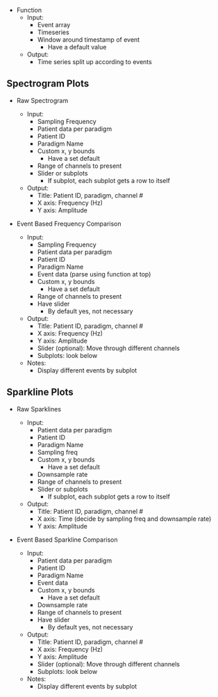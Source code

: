 - Function
    - Input:
        - Event array
        - Timeseries
        - Window around timestamp of event
            - Have a default value
    - Output:
        - Time series split up according to events

## Spectrogram Plots

- Raw Spectrogram
    - Input:
        - Sampling Frequency
        - Patient data per paradigm
        - Patient ID
        - Paradigm Name
        - Custom x, y bounds
            - Have a set default
        - Range of channels to present
        - Slider or subplots
            - If subplot, each subplot gets a row to itself
    - Output:
        - Title: Patient ID, paradigm, channel #
        - X axis: Frequency (Hz)
        - Y axis: Amplitude

- Event Based Frequency Comparison
    - Input:
        - Sampling Frequency
        - Patient data per paradigm
        - Patient ID
        - Paradigm Name
        - Event data (parse using function at top)
        - Custom x, y bounds
            - Have a set default
        - Range of channels to present
        - Have slider
            - By default yes, not necessary
    - Output:
        - Title: Patient ID, paradigm, channel #
        - X axis: Frequency (Hz)
        - Y axis: Amplitude
        - Slider (optional): Move through different channels
        - Subplots: look below
    - Notes:
        - Display different events by subplot

## Sparkline Plots

- Raw Sparklines
    - Input:
        - Patient data per paradigm
        - Patient ID
        - Paradigm Name
        - Sampling freq
        - Custom x, y bounds
            - Have a set default
        - Downsample rate
        - Range of channels to present
        - Slider or subplots
            - If subplot, each subplot gets a row to itself
    - Output:
        - Title: Patient ID, paradigm, channel #
        - X axis: Time (decide by sampling freq and downsample rate)
        - Y axis: Amplitude

- Event Based Sparkline Comparison
    - Input:
        - Patient data per paradigm
        - Patient ID
        - Paradigm Name
        - Event data
        - Custom x, y bounds
            - Have a set default
        - Downsample rate
        - Range of channels to present
        - Have slider
            - By default yes, not necessary
    - Output:
        - Title: Patient ID, paradigm, channel #
        - X axis: Frequency (Hz)
        - Y axis: Amplitude
        - Slider (optional): Move through different channels
        - Subplots: look below
    - Notes:
        - Display different events by subplot
